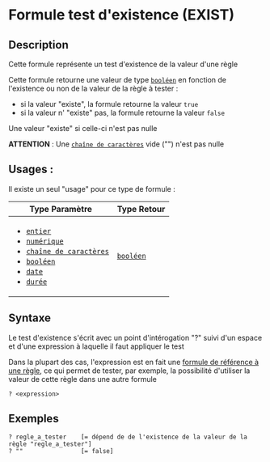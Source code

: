 # Formule test d'existence (EXIST)
## Description
Cette formule représente un test d'existence de la valeur d'une règle

Cette formule retourne une valeur de type [`booléen`][valeur-de-retour] en fonction de l'existence ou non de la valeur de la règle à tester :
- si la valeur "existe", la formule retourne la valeur `true`
- si la valeur n' "existe" pas, la formule retourne la valeur `false`

Une valeur "existe" si celle-ci n'est pas nulle

__ATTENTION__ :
Une [`chaîne de caractères`][valeur-de-retour] vide ("") n'est pas nulle

## Usages :
Il existe un seul "usage" pour ce type de formule :

|Type Paramètre|Type Retour|
|--------------|-----------|
|<ul><li>[`entier`][valeur-de-retour]</li><li>[`numérique`][valeur-de-retour]</li><li>[`chaîne de caractères`][valeur-de-retour]</li><li>[`booléen`][valeur-de-retour]</li><li>[`date`][valeur-de-retour]</li><li>[`durée`][valeur-de-retour]</li></ul> |[`booléen`][valeur-de-retour]|

## Syntaxe
Le test d'existence s'écrit avec un point d'intérogation "?" suivi d'un espace et d'une expression à laquelle il faut appliquer le test

Dans la plupart des cas, l'expression est en fait une [formule de référence à une règle][formule-reference-regle], ce qui permet de tester, par exemple, la possibilité d'utiliser la valeur de cette règle dans une autre formule

    ? <expression>

## Exemples
    ? regle_a_tester    [= dépend de de l'existence de la valeur de la règle "regle_a_tester"]
    ? ""                [= false]

    
[valeur-de-retour]: ../lexique.md#valeur-de-retour
[formule-reference-regle]: rule_reference.md 